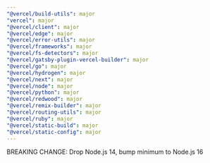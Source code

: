 ```yaml
---
"@vercel/build-utils": major
"vercel": major
"@vercel/client": major
"@vercel/edge": major
"@vercel/error-utils": major
"@vercel/frameworks": major
"@vercel/fs-detectors": major
"@vercel/gatsby-plugin-vercel-builder": major
"@vercel/go": major
"@vercel/hydrogen": major
"@vercel/next": major
"@vercel/node": major
"@vercel/python": major
"@vercel/redwood": major
"@vercel/remix-builder": major
"@vercel/routing-utils": major
"@vercel/ruby": major
"@vercel/static-build": major
"@vercel/static-config": major
---
```


BREAKING CHANGE: Drop Node.js 14, bump minimum to Node.js 16
